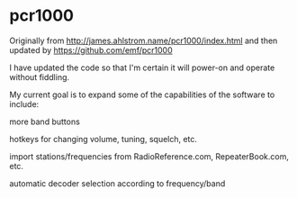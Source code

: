 pcr1000
=======
Originally from 
http://james.ahlstrom.name/pcr1000/index.html
and then updated by
https://github.com/emf/pcr1000

I have updated the code so that I'm certain it will power-on and operate without fiddling. 

My current goal is to expand some of the capabilities of the software to include: 

more band buttons 

hotkeys for changing volume, tuning, squelch, etc. 

import stations/frequencies from RadioReference.com, RepeaterBook.com, etc.

automatic decoder selection according to frequency/band
